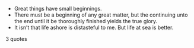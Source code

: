  - Great things have small beginnings.
 - There must be a beginning of any great matter, but the continuing unto the end until it be thoroughly finished yields the true glory.
 - It isn’t that life ashore is distasteful to me. But life at sea is better.

3 quotes